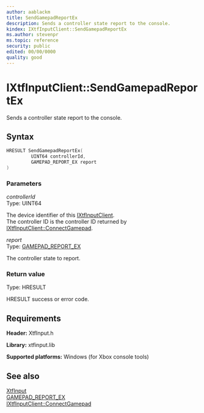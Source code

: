 ```yaml
---
author: aablackm
title: SendGamepadReportEx
description: Sends a controller state report to the console.
kindex: IXtfInputClient::SendGamepadReportEx
ms.author: stevenpr
ms.topic: reference
security: public
edited: 00/00/0000
quality: good
---
```


# IXtfInputClient::SendGamepadReportEx  

Sends a controller state report to the console.    

## Syntax  
  
```cpp
HRESULT SendGamepadReportEx(  
         UINT64 controllerId,  
         GAMEPAD_REPORT_EX report  
)  
```  
  
### Parameters  
  
*controllerId* &nbsp;&nbsp;  
Type: UINT64  
  
The device identifier of this [IXtfInputClient](../ixtfinputclient-xtfinput-xbox-windows-t.md).  
The controller ID is the controller ID returned by [IXtfInputClient::ConnectGamepad](connectgamepad-ixtfinputclient-xtfinput-xbox-windows-m.md).
  
*report* &nbsp;&nbsp;  
Type: [GAMEPAD_REPORT_EX](../../../structures/gamepad_report_ex.md)  
  
The controller state to report.
  
  
### Return value  
Type: HRESULT
  
HRESULT success or error code.
  
## Requirements  
  
**Header:** XtfInput.h
  
**Library:** xtfinput.lib  
  
**Supported platforms:** Windows (for Xbox console tools)  
  
## See also  
[XtfInput](../../../xtfinput-xbox-microsoft-n.md)  
[GAMEPAD_REPORT_EX](../../../structures/gamepad_report_ex.md)  
[IXtfInputClient::ConnectGamepad](connectgamepad-ixtfinputclient-xtfinput-xbox-windows-m.md)  
  
